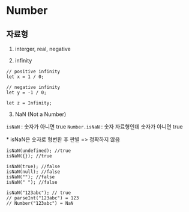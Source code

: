 # Number

## 자료형

1. interger, real, negative

2. infinity

```
// positive infinity
let x = 1 / 0;

// negative infinity
let y = -1 / 0;

let z = Infinity;
```

3. NaN (Not a Number)

`isNaN` : 숫자가 아니면 true
`Number.isNaN` : 숫자 자료형인데 숫자가 아니면 true

\* isNaN은 숫자로 형변환 후 판별 => 정확하지 않음

```
isNaN(undefined); //true
isNaN({}); //true

isNaN(true); //false
isNaN(null); //false
isNaN(""); //false
isNaN(" "); //false

isNaN("123abc"); // true
// parseInt("123abc") = 123
// Number("123abc") = NaN
```
